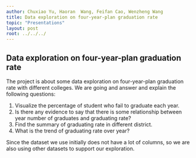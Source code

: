 ```yaml
---
author: Chuxiao Yu, Haoran  Wang, Feifan Cao, Wenzheng Wang
title: Data exploration on four-year-plan graduation rate
topic: "Presentations"
layout: post
root: ../../../
---
```


## Data exploration on four-year-plan graduation rate

The project is about some data exploration on four-year-plan graduation rate with different colleges. We are going and answer and explain the following questions:
1. Visualize the percentage of student who fail to graduate each year.
2. Is there any evidence to say that there is some relationship between year number of graduates and graduating rate?
3. Find the summary of graduating rate in different district.
4. What is the trend of graduating rate over year?

Since the dataset we use initially does not have a lot of columns, so we are also using other datasets to support our exploration.



